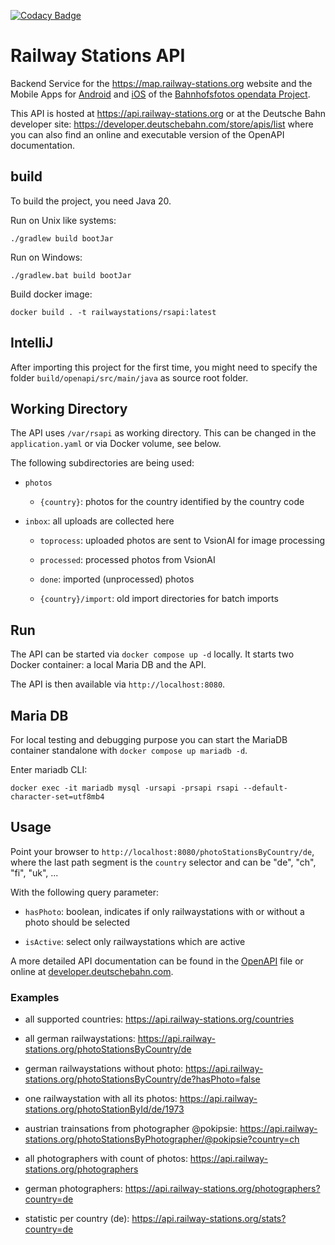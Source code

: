 [![Codacy Badge](https://api.codacy.com/project/badge/Grade/b9882fcf1221409680f36afe2c85fcba)](https://www.codacy.com/gh/RailwayStations/RSAPI?utm_source=github.com&amp;utm_medium=referral&amp;utm_content=RailwayStations/RSAPI&amp;utm_campaign=Badge_Grade)

# Railway Stations API

Backend Service for the https://map.railway-stations.org website and the Mobile Apps
for [Android](https://github.com/RailwayStations/RSAndroidApp)
and [iOS](https://github.com/RailwayStations/Bahnhofsfotos) of
the [Bahnhofsfotos opendata Project](https://github.com/RailwayStations).

This API is hosted at https://api.railway-stations.org or at the Deutsche Bahn developer
site: https://developer.deutschebahn.com/store/apis/list where you can also find an online and executable version of the
OpenAPI documentation.

## build

To build the project, you need Java 20.

Run on Unix like systems:

```./gradlew build bootJar```

Run on Windows:

```./gradlew.bat build bootJar```

Build docker image:

```docker build . -t railwaystations/rsapi:latest```

## IntelliJ

After importing this project for the first time, you might need to specify the folder `build/openapi/src/main/java` as source root folder.

## Working Directory

The API uses `/var/rsapi` as working directory. This can be changed in the `application.yaml` or via Docker volume, see
below.

The following subdirectories are being used:

- `photos`

    - `{country}`: photos for the country identified by the country code

- `inbox`: all uploads are collected here

    - `toprocess`: uploaded photos are sent to VsionAI for image processing

    - `processed`: processed photos from VsionAI

    - `done`: imported (unprocessed) photos

    - `{country}/import`: old import directories for batch imports

## Run

The API can be started via `docker compose up -d` locally. It starts two Docker container: a local Maria DB and the API.

The API is then available via `http://localhost:8080`.

## Maria DB

For local testing and debugging purpose you can start the MariaDB container standalone
with `docker compose up mariadb -d`.

Enter mariadb CLI:

`docker exec -it mariadb mysql -ursapi -prsapi rsapi --default-character-set=utf8mb4`

## Usage

Point your browser to `http://localhost:8080/photoStationsByCountry/de`, where the last path segment is the `country`
selector and can be "de", "ch", "fi", "uk", ...

With the following query parameter:

- `hasPhoto`: boolean, indicates if only railwaystations with or without a photo should be selected

- `isActive`: select only railwaystations which are active

A more detailed API documentation can be found in the [OpenAPI](src/main/resources/static/openapi.yaml) file or online
at [developer.deutschebahn.com](https://developer.deutschebahn.com/store/apis/list).

### Examples

- all supported countries: https://api.railway-stations.org/countries

- all german railwaystations: https://api.railway-stations.org/photoStationsByCountry/de

- german railwaystations without photo: https://api.railway-stations.org/photoStationsByCountry/de?hasPhoto=false

- one railwaystation with all its photos: https://api.railway-stations.org/photoStationById/de/1973

- austrian trainsations from photographer @pokipsie:
  https://api.railway-stations.org/photoStationsByPhotographer/@pokipsie?country=ch

- all photographers with count of photos: https://api.railway-stations.org/photographers

- german photographers: https://api.railway-stations.org/photographers?country=de

- statistic per country (de): https://api.railway-stations.org/stats?country=de
